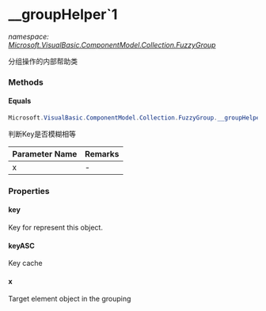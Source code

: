 ﻿# __groupHelper`1
_namespace: [Microsoft.VisualBasic.ComponentModel.Collection.FuzzyGroup](./index.md)_

分组操作的内部帮助类



### Methods

#### Equals
```csharp
Microsoft.VisualBasic.ComponentModel.Collection.FuzzyGroup.__groupHelper`1.Equals(Microsoft.VisualBasic.ComponentModel.Collection.FuzzyGroup.__groupHelper{`0})
```
判断Key是否模糊相等

|Parameter Name|Remarks|
|--------------|-------|
|x|-|



### Properties

#### key
Key for represent this object.
#### keyASC
Key cache
#### x
Target element object in the grouping
